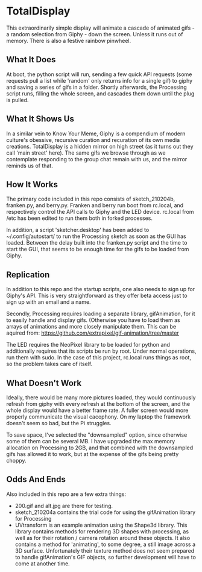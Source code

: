 # TotalDisplay

This extraordinarily simple display will animate a cascade of animated gifs - a random selection from Giphy - down the screen. Unless it runs out of memory. There is also a festive rainbow pinwheel.

## What It Does

At boot, the python script will run, sending a few quick API requests (some requests pull a list while 'random' only returns info for a single gif) to giphy and saving a series of gifs in a folder. Shortly afterwards, the Processing script runs, filling the whole screen, and cascades them down until the plug is pulled.

## What It Shows Us

In a similar vein to Know Your Meme, Giphy is a compendium of modern culture's obessive, recursive curation and recuration of its own media creations. TotalDisplay is a hidden mirror on high street (as it turns out they call 'main street' here). The same gifs we browse through as we contemplate responding to the group chat remain with us, and the mirror reminds us of that.

## How It Works
The primary code included in this repo consists of sketch\_210204b, franken.py, and berry.py. Franken and berry run boot from rc.local, and respectively control the API calls to Giphy and the LED device. rc.local from /etc has been edited to run them both in forked processes.

In addition, a script 'sketcher.desktop' has been added to ~/.config/autostart/ to run the Processing sketch as soon as the GUI has loaded. Between the delay built into the franken.py script and the time to start the GUI, that seems to be enough time for the gifs to be loaded from Giphy.

## Replication

In addition to this repo and the startup scripts, one also needs to sign up for Giphy's API. This is very straightforward as they offer beta access just to sign up with an email and a name.

Secondly, Processing requires loading a separate library, gifAnimation, for it to easily handle and display gifs. (Otherwise you have to load them as arrays of animations and more closely manipulate them. This can be aquired from: https://github.com/extrapixel/gif-animation/tree/master

The LED requires the NeoPixel library to be loaded for python and additionally requires that its scripts be run by root. Under normal operations, run them with sudo. In the case of this project, rc.local runs things as root, so the problem takes care of itself.

## What Doesn't Work

Ideally, there would be many more pictures loaded, they would continuously refresh from giphy with every refresh at the bottom of the screen, and the whole display would have a better frame rate. A fuller screen would more properly communicate the visual cacophony. On my laptop the framework doesn't seem so bad, but the Pi struggles.

To save space, I've selected the "downsampled" option, since otherwise some of them can be several MB. I have upgraded the max memory allocation on Processing to 2GB, and that combined with the downsampled gifs has allowed it to work, but at the expense of the gifs being pretty choppy. 

## Odds And Ends

Also included in this repo are a few extra things:
- 200.gif and alt.jpg are there for testing.
- sketch\_210204a contains the trial code for using the gifAnimation library for Processing
- UVtransform is an example animation using the Shape3d library. This library contains methods for rendering 3D shapes with processing, as well as for their rotation / camera rotation around these objects. It also contains a method for 'animating', to some degree, a still image across a 3D surface. Unfortunately their texture method does not seem prepared to handle gifAnimation's GIF objects, so further development will have to come at another time.
